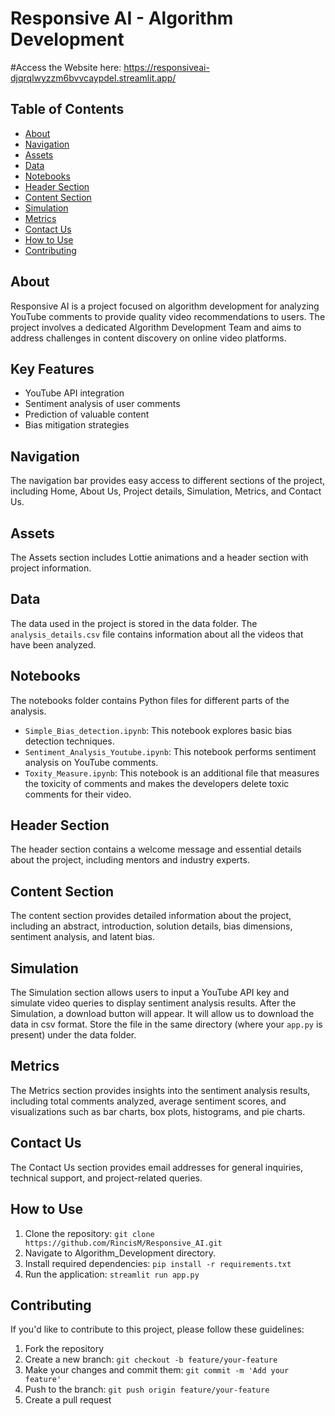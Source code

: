 # Responsive AI - Algorithm Development

#Access the Website here: https://responsiveai-djqrqlwyzzm6bvvcaypdel.streamlit.app/

## Table of Contents
- [About](#about)
- [Navigation](#navigation)
- [Assets](#assets)
- [Data](#data)
- [Notebooks](#notebooks)
- [Header Section](#header-section)
- [Content Section](#content-section)
- [Simulation](#simulation)
- [Metrics](#metrics)
- [Contact Us](#contact-us)
- [How to Use](#how-to-use)
- [Contributing](#contributing)

## About
Responsive AI is a project focused on algorithm development for analyzing YouTube comments to provide quality video recommendations to users. The project involves a dedicated Algorithm Development Team and aims to address challenges in content discovery on online video platforms.

## Key Features
- YouTube API integration
- Sentiment analysis of user comments
- Prediction of valuable content
- Bias mitigation strategies

## Navigation
The navigation bar provides easy access to different sections of the project, including Home, About Us, Project details, Simulation, Metrics, and Contact Us.

## Assets
The Assets section includes Lottie animations and a header section with project information.

## Data
The data used in the project is stored in the data folder. The `analysis_details.csv` file contains information about all the videos that have been analyzed.

## Notebooks
The notebooks folder contains Python files for different parts of the analysis.
- `Simple_Bias_detection.ipynb`: This notebook explores basic bias detection techniques.
- `Sentiment_Analysis_Youtube.ipynb`: This notebook performs sentiment analysis on YouTube comments.
- `Toxity_Measure.ipynb`: This notebook is an additional file that measures the toxicity of comments and makes the developers delete toxic comments for their video.

## Header Section
The header section contains a welcome message and essential details about the project, including mentors and industry experts.

## Content Section
The content section provides detailed information about the project, including an abstract, introduction, solution details, bias dimensions, sentiment analysis, and latent bias.

## Simulation
The Simulation section allows users to input a YouTube API key and simulate video queries to display sentiment analysis results. After the Simulation, a download button will appear. It will allow us to download the data in csv format. Store the file in the same directory (where your `app.py` is present) under the data folder.

## Metrics
The Metrics section provides insights into the sentiment analysis results, including total comments analyzed, average sentiment scores, and visualizations such as bar charts, box plots, histograms, and pie charts.

## Contact Us
The Contact Us section provides email addresses for general inquiries, technical support, and project-related queries.

## How to Use
1. Clone the repository: `git clone https://github.com/RincisM/Responsive_AI.git`
2. Navigate to Algorithm_Development directory.
3. Install required dependencies: `pip install -r requirements.txt`
4. Run the application: `streamlit run app.py`

## Contributing
If you'd like to contribute to this project, please follow these guidelines:
1. Fork the repository
2. Create a new branch: `git checkout -b feature/your-feature`
3. Make your changes and commit them: `git commit -m 'Add your feature'`
4. Push to the branch: `git push origin feature/your-feature`
5. Create a pull request
